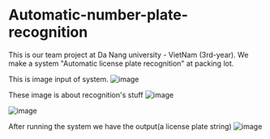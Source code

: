 # Automatic-number-plate-recognition

This is our team project at Da Nang university - VietNam (3rd-year). We make a system "Automatic license plate recognition" at packing lot.

This is image input of system.
![image](https://user-images.githubusercontent.com/65481625/114058965-1ba5f000-98be-11eb-874d-c6c64e21313b.png)

These image is about recognition's stuff
![image](https://user-images.githubusercontent.com/65481625/114059131-42fcbd00-98be-11eb-8c4f-cfdc3be25ee0.png)

![image](https://user-images.githubusercontent.com/65481625/114059166-4b54f800-98be-11eb-96ec-d6c8108d4487.png)


After running the system we have the output(a license plate string)
![image](https://user-images.githubusercontent.com/65481625/114059609-bbfc1480-98be-11eb-8187-6535b97acf15.png)
